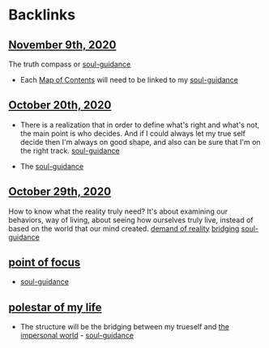 
# Backlinks
## [November 9th, 2020](<November 9th, 2020.md>)
The truth compass or [soul-guidance](<soul-guidance.md>)

- Each [Map of Contents](<Map of Contents.md>) will need to be linked to my [soul-guidance](<soul-guidance.md>)

## [October 20th, 2020](<October 20th, 2020.md>)
- There is a realization that in order to define what's right and what's not, the main point is who decides. And if I could always let my true self decide then I'm always on good shape, and also can be sure that I'm on the right track. [soul-guidance](<soul-guidance.md>)

- The [soul-guidance](<soul-guidance.md>)

## [October 29th, 2020](<October 29th, 2020.md>)
How to know what the reality truly need? It's about examining our behaviors, way of living, about seeing how ourselves truly live, instead of based on the world that our mind created. [demand of reality](<demand of reality.md>) [bridging](<bridging.md>) [soul-guidance](<soul-guidance.md>)

## [point of focus](<point of focus.md>)
- [soul-guidance](<soul-guidance.md>)

## [polestar of my life](<polestar of my life.md>)
- The structure will be the bridging between my trueself and [the impersonal world](<the impersonal world.md>) - [soul-guidance](<soul-guidance.md>)

